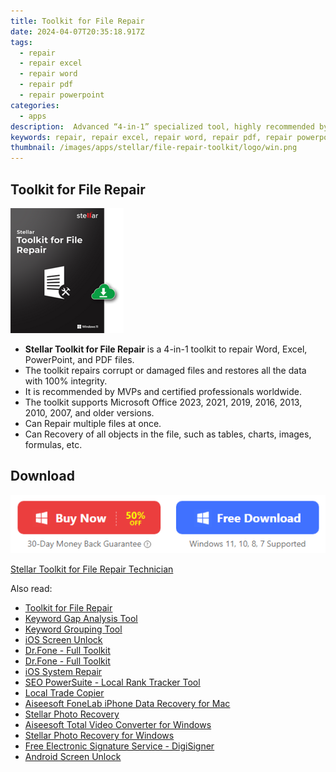 ```yaml
---
title: Toolkit for File Repair
date: 2024-04-07T20:35:18.917Z
tags: 
  - repair
  - repair excel
  - repair word
  - repair pdf
  - repair powerpoint
categories: 
  - apps
description:  Advanced “4-in-1” specialized tool, highly recommended by users & IT professionals worldwide to repair Word, Excel, PowerPoint, and PDF files. Supports Microsoft Office 2019, 2016, 2013, 2010, & previous versions. 
keywords: repair, repair excel, repair word, repair pdf, repair powerpoint
thumbnail: /images/apps/stellar/file-repair-toolkit/logo/win.png
---
```


## Toolkit for File Repair

![logo](/images/apps/stellar/file-repair-toolkit/logo/win.png)

- **Stellar Toolkit for File Repair** is a 4-in-1 toolkit to repair Word, Excel, PowerPoint, and PDF files.
- The toolkit repairs corrupt or damaged files and restores all the data with 100% integrity.
- It is recommended by MVPs and certified professionals worldwide.
- The toolkit supports Microsoft Office 2023, 2021, 2019, 2016, 2013, 2010, 2007, and older versions.
- Can Repair multiple files at once.
- Can Recovery of all objects in the file, such as tables, charts, images, formulas, etc.

## Download

[![Download](/images/common/buy-download-win.png)](https://secure.2checkout.com/order/cart.php?PRODS=4700218&QTY=1&AFFILIATE=108875)

<a href="https://secure.2checkout.com/order/cart.php?PRODS=38733153&QTY=1&AFFILIATE=108875">Stellar Toolkit for File Repair Technician</a>

<span class="atpl-alsoreadstyle">Also read:</span>
<div><ul>
<li><a href="https://tools.techidaily.com/file-repair-toolkit/" ><u>Toolkit for File Repair</u></a></li>
<li><a href="https://tools.techidaily.com/link-assistant/keyword-research/keyword-gap/" ><u>Keyword Gap Analysis Tool</u></a></li>
<li><a href="https://tools.techidaily.com/link-assistant/keyword-research/keyword-grouper/" ><u>Keyword Grouping Tool</u></a></li>
<li><a href="https://tools.techidaily.com/wondershare/drfone/iphone-unlock/" ><u>iOS Screen Unlock </u></a></li>
<li><a href="https://tools.techidaily.com/wondershare/drfone/drfone-toolkit/" ><u>Dr.Fone - Full Toolkit</u></a></li>
<li><a href="https://tools.techidaily.com/drfone-toolkit/" ><u>Dr.Fone - Full Toolkit</u></a></li>
<li><a href="https://tools.techidaily.com/ios-system-repair/" ><u>iOS System Repair</u></a></li>
<li><a href="https://tools.techidaily.com/link-assistant-rank-tracker-local-rankings/" ><u>SEO PowerSuite - Local Rank Tracker Tool</u></a></li>
<li><a href="https://tools.techidaily.com/mt4copier/" ><u>Local Trade Copier</u></a></li>
<li><a href="https://tools.techidaily.com/aiseesoft-iphone-data-recovery-for-mac/" ><u>Aiseesoft FoneLab iPhone Data Recovery for Mac</u></a></li>
<li><a href="https://tools.techidaily.com/stellar-photo-recovery/" ><u>Stellar Photo Recovery</u></a></li>
<li><a href="https://tools.techidaily.com/aiseesoft-total-video-converter-for-win/" ><u>Aiseesoft Total Video Converter for Windows</u></a></li>
<li><a href="https://tools.techidaily.com/stellar-photo-recovery-for-win/" ><u>Stellar Photo Recovery for Windows</u></a></li>
<li><a href="https://tools.techidaily.com/digisigner/" ><u>Free Electronic Signature Service - DigiSigner</u></a></li>
<li><a href="https://tools.techidaily.com/wondershare/drfone/unlock-android-screen/" ><u>Android Screen Unlock</u></a></li>
</ul></div>
